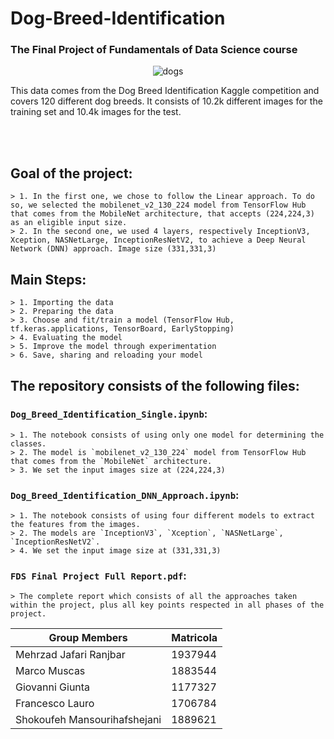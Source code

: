 # Dog-Breed-Identification

### The Final Project of Fundamentals of Data Science course

<p align="center"> 
    <img src="https://storage.googleapis.com/kaggle-competitions/kaggle/3333/media/border_collies.png" alt="dogs">
 </p>


This data comes from the Dog Breed Identification Kaggle competition and covers 120 different dog breeds. It consists of 10.2k different images for the training set and 10.4k images for the test.

<br>
<br>


## Goal of the project: 
    > 1. In the first one, we chose to follow the Linear approach. To do so, we selected the mobilenet_v2_130_224 model from TensorFlow Hub that comes from the MobileNet architecture, that accepts (224,224,3) as an eligible input size.
    > 2. In the second one, we used 4 layers, respectively InceptionV3, Xception, NASNetLarge, InceptionResNetV2, to achieve a Deep Neural Network (DNN) approach. Image size (331,331,3)


## Main Steps:
    > 1. Importing the data
    > 2. Preparing the data
    > 3. Choose and fit/train a model (TensorFlow Hub, tf.keras.applications, TensorBoard, EarlyStopping)
    > 4. Evaluating the model
    > 5. Improve the model through experimentation
    > 6. Save, sharing and reloading your model


## The repository consists of the following files:

### `Dog_Breed_Identification_Single.ipynb`: 
    > 1. The notebook consists of using only one model for determining the classes.
    > 2. The model is `mobilenet_v2_130_224` model from TensorFlow Hub that comes from the `MobileNet` architecture.
    > 3. We set the input images size at (224,224,3)

### `Dog_Breed_Identification_DNN_Approach.ipynb`: 
    > 1. The notebook consists of using four different models to extract the features from the images.
    > 2. The models are `InceptionV3`, `Xception`, `NASNetLarge`, `InceptionResNetV2`.
    > 4. We set the input image size at (331,331,3)

### `FDS Final Project Full Report.pdf`: 
    > The complete report which consists of all the approaches taken within the project, plus all key points respected in all phases of the project.
    
    

|         Group Members         |   Matricola   |
| ----------------------------- | ------------- |
|    Mehrzad Jafari Ranjbar     |    1937944    |
|          Marco Muscas         |    1883544    |
|        Giovanni Giunta        |    1177327    |
|        Francesco Lauro        |    1706784    |
| Shokoufeh Mansourihafshejani  |    1889621    |


